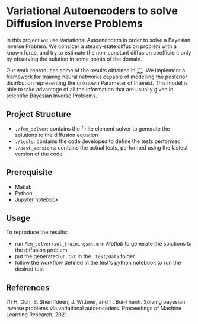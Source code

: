 # Variational Autoencoders to solve Diffusion Inverse Problems

In this project we use Variational Autoencoders in order to solve a Bayesian Inverse Problem. We consider a steady-state diffusion problem with a known force, and try to estimate the non-constant diffusion coefficient only by observing the solution in some points of the domain. 

Our work reproduces some of the results obtained in  [[1]](#1). We implement a framework for training neural networks capable
of modelling the posterior distribution representing the unknown Parameter of Interest. This
model is able to take advantage of all the information that are usually given in scientific Bayesian Inverse Problems.


## Project Structure 
- `./fem_solver`: contains the finite element solver to generate the solutions to the diffusion equation
- `./tests`: contains the code developed to define the tests performed
- `./past_versions`: contains the actual tests, performed using the lastest version of the code

## Prerequisite
- Matlab
- Python 
- Jupyter notebook

## Usage
To reproduce the results:
- run `Fem_solver/sol_trainingset.m` in *Matlab* to generate the solutions to the diffusion problem
- put the generated `uh.txt` in the `.test/data` folder
- follow the workflow defined in the test's python notebook to run the desired test


## References
<a id="1">[1]</a>  H. Goh, S. Sheriffdeen, J. Wittmer, and T. Bui-Thanh. Solving bayesian inverse problems
via variational autoencoders. Proceedings of Machine Learning Research, 2021.
